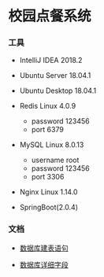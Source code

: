 # 校园点餐系统

### 工具 

- IntelliJ IDEA 2018.2

- Ubuntu Server 18.04.1

- Ubuntu Desktop 18.04.1 

- Redis Linux 4.0.9
    - password 123456
    - port 6379
    
- MySQL Linux 8.0.13
    - username root
    - password 123456
    - port 3306

- Nginx Linux 1.14.0

- SpringBoot(2.0.4)


### 文档

- [数据库建表语句](doc/blod20181113.sql)

- [数据库详细字段](doc/sql-design.md)
